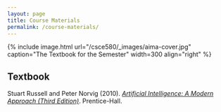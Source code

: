 ```yaml
---
layout: page
title: Course Materials
permalink: /course-materials/
---
```


{% include image.html url="/csce580/_images/aima-cover.jpg" caption="The Textbook for the Semester" width=300 align="right" %}

## Textbook

Stuart Russell and Peter Norvig (2010). [*Artificial Intelligence: A Modern Approach (Third Edition)*](http://aima.cs.berkeley.edu/). Prentice-Hall.
